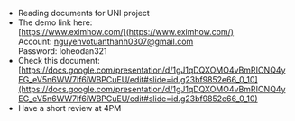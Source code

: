 - Reading documents for UNI project
- The demo link here:  
	[https://www.eximhow.com/](https://www.eximhow.com/)
	Account: [nguyenvotuanthanh0307@gmail.com](mailto:nguyenvotuanthanh0307@gmail.com)  
	Password: loheodan321
- Check this document: [https://docs.google.com/presentation/d/1gJ1qDQXOMO4vBmRIONQ4yEG_eV5n6WW7lf6iWBPCuEU/edit#slide=id.g23bf9852e66_0_10](https://docs.google.com/presentation/d/1gJ1qDQXOMO4vBmRIONQ4yEG_eV5n6WW7lf6iWBPCuEU/edit#slide=id.g23bf9852e66_0_10)
- Have a short review at 4PM